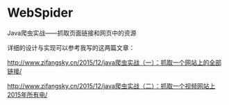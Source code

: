 ﻿# WebSpider
Java爬虫实战——抓取页面链接和网页中的资源


详细的设计与实现可以参考我写的这两篇文章：

http://www.zifangsky.cn/2015/12/java爬虫实战（一）：抓取一个网站上的全部链接/

http://www.zifangsky.cn/2015/12/java爬虫实战（二）：抓取一个视频网站上2015年所有电/
